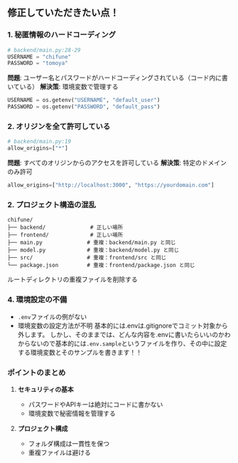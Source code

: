 

## 修正していただきたい点！

### 1. 秘匿情報のハードコーディング

```python
# backend/main.py:28-29
USERNAME = "chifune"
PASSWORD = "tomoya"
```
**問題**: ユーザー名とパスワードがハードコーディングされている（コード内に書いている）
**解決策**: 環境変数で管理する
```python
USERNAME = os.getenv("USERNAME", "default_user")
PASSWORD = os.getenv("PASSWORD", "default_pass")
```
### 2. オリジンを全て許可している

```python
# backend/main.py:19
allow_origins=["*"]
```
**問題**: すべてのオリジンからのアクセスを許可している
**解決策**: 特定のドメインのみ許可
```python
allow_origins=["http://localhost:3000", "https://yourdomain.com"]
```

### 2. プロジェクト構造の混乱

```
chifune/
├── backend/              # 正しい場所
├── frontend/             # 正しい場所
├── main.py              # 重複：backend/main.py と同じ
├── model.py             # 重複：backend/model.py と同じ
├── src/                 # 重複：frontend/src と同じ
└── package.json         # 重複：frontend/package.json と同じ
```

ルートディレクトリの重複ファイルを削除する

### 4. **環境設定の不備**


- `.env`ファイルの例がない
- 環境変数の設定方法が不明
基本的には.envは.gitignoreでコミット対象から外します。
しかし、そのままでは、どんな内容を.envに書いたらいいのかわからないので基本的には`.env.sample`というファイルを作り、その中に設定する環境変数とそのサンプルを書きます！！




### ポイントのまとめ

1. **セキュリティの基本**
   - パスワードやAPIキーは絶対にコードに書かない
   - 環境変数で秘密情報を管理する

2. **プロジェクト構成**
   - フォルダ構成は一貫性を保つ
   - 重複ファイルは避ける

